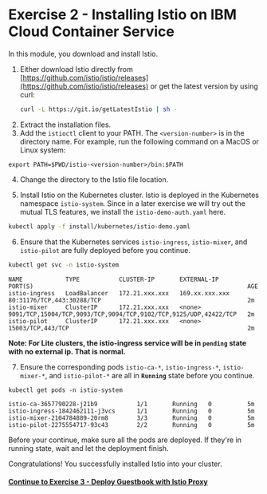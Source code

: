 # Exercise 2 - Installing Istio on IBM Cloud Container Service
In this module, you download and install Istio.

1.  Either download Istio directly from [https://github.com/istio/istio/releases](https://github.com/istio/istio/releases) or get the latest version by using curl:
    ```bash
    curl -L https://git.io/getLatestIstio | sh -
    ```
2. Extract the installation files.
3. Add the `istioctl` client to your PATH. The `<version-number>` is in the directory name. For example, run the following command on a MacOS or Linux system:
```
export PATH=$PWD/istio-<version-number>/bin:$PATH
```
4. Change the directory to the Istio file location.

5. Install Istio on the Kubernetes cluster. Istio is deployed in the Kubernetes namespace `istio-system`. Since in a later exercise we will try out the mutual TLS features, we install the `istio-demo-auth.yaml` here.
```bash
kubectl apply -f install/kubernetes/istio-demo.yaml
```

6. Ensure that the Kubernetes services `istio-ingress`, `istio-mixer`, and `istio-pilot` are fully deployed before you continue.
```bash
kubectl get svc -n istio-system
```
```
NAME            TYPE           CLUSTER-IP       EXTERNAL-IP      PORT(S)                                                            AGE
istio-ingress   LoadBalancer   172.21.xxx.xxx   169.xx.xxx.xxx   80:31176/TCP,443:30288/TCP                                         2m
istio-mixer     ClusterIP      172.21.xxx.xxx   <none>           9091/TCP,15004/TCP,9093/TCP,9094/TCP,9102/TCP,9125/UDP,42422/TCP   2m
istio-pilot     ClusterIP      172.21.xxx.xxx   <none>           15003/TCP,443/TCP                                                  2m
```
  **Note: For Lite clusters, the istio-ingress service will be in `pending` state with no external ip. That is normal.**

7. Ensure the corresponding pods `istio-ca-*`, `istio-ingress-*`, `istio-mixer-*`, and `istio-pilot-*` are all in **`Running`** state before you continue.
```
kubectl get pods -n istio-system
```
```
istio-ca-3657790228-j21b9           1/1       Running   0          5m
istio-ingress-1842462111-j3vcs      1/1       Running   0          5m
istio-mixer-2104784889-20rm8        3/3       Running   0          5m
istio-pilot-2275554717-93c43        2/2       Running   0          5m
```

Before your continue, make sure all the pods are deployed. If they're in running state, wait and let the deployment finish.

Congratulations! You successfully installed Istio into your cluster.

#### [Continue to Exercise 3 - Deploy Guestbook with Istio Proxy](../exercise-3/README.md)
